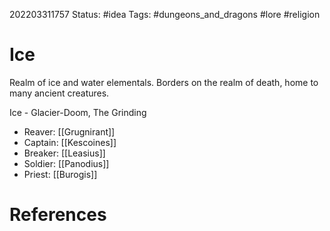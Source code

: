 202203311757
Status: #idea
Tags: #dungeons_and_dragons #lore #religion 

# Ice
Realm of ice and water elementals. Borders on the realm of death, home to many ancient creatures.

Ice - Glacier-Doom, The Grinding
- Reaver: [[Grugnirant]]
- Captain: [[Kescoines]]
- Breaker: [[Leasius]]
- Soldier: [[Panodius]]
- Priest: [[Burogis]]


# References